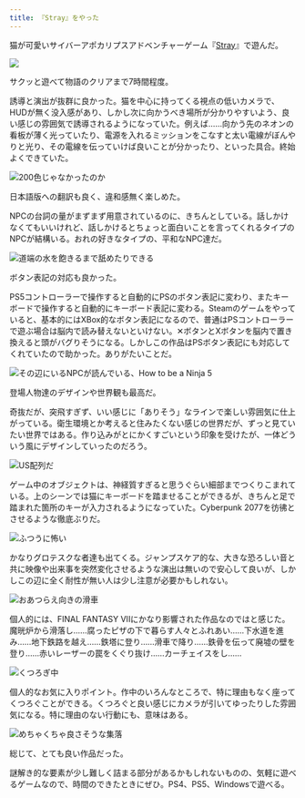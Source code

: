 ```yaml
---
title: 『Stray』をやった
---
```

猫が可愛いサイバーアポカリプスアドベンチャーゲーム『[Stray](https://store.steampowered.com/app/1332010/Stray/?l=japanese)』で遊んだ。

![](https://lh4.googleusercontent.com/IXsF6iB6ix-QIgvTDf0ugh3ED4C-_8AlbWBIAnuWv1Y-ZQDAatWM_WChOWu6-nZcp4fM1DJ3Ipfh_GEUwHR18eKA6BHuoNsCykJ3xtSuRl0UgWuVrAySGK-ooGyJTgstJl1vrd7NHS4kWpedY4_J-klh6i5lsZs_nbA9nie-mVuxrDdjMYo7iwQazw)

サクッと遊べて物語のクリアまで7時間程度。

誘導と演出が抜群に良かった。猫を中心に持ってくる視点の低いカメラで、HUDが無く没入感があり、しかし次に向かうべき場所が分かりやすいよう、良い感じの雰囲気で誘導されるようになっていた。例えば……向かう先のネオンの看板が薄く光っていたり、電源を入れるミッションをこなすと太い電線がぼんやりと光り、その電線を伝っていけば良いことが分かったり、といった具合。終始よくできていた。

![](https://lh3.googleusercontent.com/d5y7JvSA6Imky95gnXEsoNIXzL3BdzS-y8y1cOU3RS8M6oTcCsDfkHRomwhXB3XDVVlm4koKI637anSf_tCR6rQopaSL8nenqIm5GwFUbWOCJ6ThgAoe0LIyHtJOhaexuOKJiM7St5XkBH-MisDowOheCVT9q08JAIswilyjLXbcpxYmngN31HrF7g "200色じゃなかったのか")

日本語版への翻訳も良く、違和感無く楽しめた。

NPCの台詞の量がまずまず用意されているのに、きちんとしている。話しかけなくてもいいけれど、話しかけるとちょっと面白いことを言ってくれるタイプのNPCが結構いる。おれの好きなタイプの、平和なNPC達だ。

![](https://lh4.googleusercontent.com/aNBHPf7Et8ZxznFMvulpqegdF4c8ZQ0KC3tK0a3Sp_3KoHVZ6Oz8q1rjCrbqirUmTfgmPP-X-SlGThA4iuS3wmkHsAeh-9Rwte4blsVmbIL9DPOHzOv6df3UJkhRme3dzVhf7JtoAeI9T8VWp6Rhx9BSGayEXt2Yo29MomZScHjfYLzVL-olg33ZRA "道端の水を飽きるまで舐めたりできる")

ボタン表記の対応も良かった。

PS5コントローラーで操作すると自動的にPSのボタン表記に変わり、またキーボードで操作すると自動的にキーボード表記に変わる。Steamのゲームをやっていると、基本的にはXBox的なボタン表記になるので、普通はPSコントローラーで遊ぶ場合は脳内で読み替えないといけない。✕ボタンとXボタンを脳内で置き換えると頭がバグりそうになる。しかしこの作品はPSボタン表記にも対応してくれていたので助かった。ありがたいことだ。

![](https://lh4.googleusercontent.com/LdGsX6kybYd_JDr6Scyc2-v4rH9x8iYHZbm11z8rDM94uazEjGUG_amzYsO5lr4T462VsH7u6GxRN-lwCyPtFBsz1Rgs_Om6dUGYYzRs6UstfyjTT6DtYxg1gpNiYeyrZ33bGXlIw7_-TLknvFnC8jLaHCDowjfh66zrgU2FWWgubuLi6sv5rrQkCg "その辺にいるNPCが読んでいる、How to be a Ninja 5")

登場人物達のデザインや世界観も最高だ。

奇抜だが、突飛すぎず、いい感じに「ありそう」なラインで楽しい雰囲気に仕上がっている。衛生環境とか考えると住みたくない感じの世界だが、ずっと見ていたい世界ではある。作り込みがとにかくすごいという印象を受けたが、一体どういう風にデザインしていったのだろう。

![](https://lh6.googleusercontent.com/xa6LLvt_Nhe-Jj0sFNdTC3nPK6VQBQsy1kypjbEaFaeE9K2fwzuw3NgrP3a1EHPsgWpR7CGFBVSABhl_nV0bvTNkm39zBRHGCIJ88-ruo4BTWnmw7M0Z0K4DZyrDVhLYyEEfvQsGhIW7dPJMoI_T5pb6ND0zSaOVoUnyDaE6z2Bf4weAihgquM1kIA "US配列だ")

ゲーム中のオブジェクトは、神経質すぎると思うぐらい細部までつくりこまれている。上のシーンでは猫にキーボードを踏ませることができるが、きちんと足で踏まれた箇所のキーが入力されるようになっていた。Cyberpunk 2077を彷彿とさせるような徹底ぶりだ。

![](https://lh4.googleusercontent.com/OOjFWIt5GYRxkLssrijmvYY6u_6yDNjeLkUj1aNNQQXGcL2scDjWKL6xyH5_7YZQlt9ra6jTQlRUQMpT339Nxu08y5IwJ0YMkNjQajaHg8zYJmWHUZ09Tax7kMnFzNRujs5TsIBM8pc3esuPB_Lij8wE7J4cP7Y09tYFNln4p4RDE2DayPFfbSQZgg "ふつうに怖い")

かなりグロテスクな者達も出てくる。ジャンプスケア的な、大きな恐ろしい音と共に映像や出来事を突然変化させるような演出は無いので安心して良いが、しかしこの辺に全く耐性が無い人は少し注意が必要かもしれない。

![](https://lh3.googleusercontent.com/BFzcj1D5A5P8_nPzBiCX5IxLyZV8zzO23d37Kye6k6iESfOylPkj56n1WmFCh6m4FJWGpV8DRYjHR92vIfWzK85jk-UX_FEyPWqiu34PKHF7kqRLiutC3tKEzxvRqLS2yWQlwS1gYG2m7qGJaeaxMtQ5TuaDhSZuQ6a2MieUlRdhLCq-W9nyWU9j5A "おあつらえ向きの滑車")

個人的には、FINAL FANTASY VIIにかなり影響された作品なのではと感じた。魔晄炉から滑落し……腐ったピザの下で暮らす人々とふれあい……下水道を進み……地下鉄路を越え……鉄塔に登り……滑車で降り……鉄骨を伝って廃墟の壁を登り……赤いレーザーの罠をくぐり抜け……カーチェイスをし……

![](https://lh4.googleusercontent.com/7lkvYe_HbFGSyZIaUzKaYLlPh_VugB5ZUmFMeU2zR0FEhL9Xvw4gz78B14GErw8qzrGnegEXTia0WN9BylKQP0bHfooDgDh0eZVlwQnkwj-amdmozft2tIXyxvC6eVCwocgpd7UR3Df5eTzOTxEV8uKde2NerfB90hgv96Mi7AsVXyQhxdHj6S8zow "くつろぎ中")

個人的なお気に入りポイント。作中のいろんなところで、特に理由もなく座ってくつろぐことができる。くつろぐと良い感じにカメラが引いてゆったりした雰囲気になる。特に理由のない行動にも、意味はある。

![](https://lh5.googleusercontent.com/l0qA_KlW9_ZYiNO_Rxf6s3Yl7OfHj9KQTGsPuCOXK-KXAeJJ8GAv9vPL85gyYNwpSe3Mo9iivlEyGVc_5yT6zlQi-3pjJNzBQMoUKIgVvNpRqqV0ZbM1c2dqcqATbrN8bkYMGaCO2GTCcov3Ad1LP_kJGKZAbKxkQ4LUipn98pLpDUR6oq7SwNDGKw "めちゃくちゃ良さそうな集落")

総じて、とても良い作品だった。

謎解き的な要素が少し難しく詰まる部分があるかもしれないものの、気軽に遊べるゲームなので、時間のできたときにぜひ。PS4、PS5、Windowsで遊べる。
